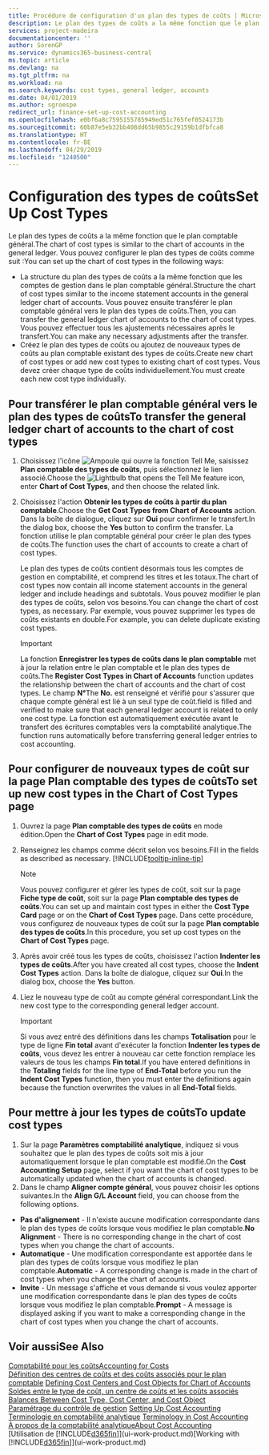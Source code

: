 ```yaml
---
title: Procédure de configuration d'un plan des types de coûts | Microsoft Docs
description: Le plan des types de coûts a la même fonction que le plan comptable général.
services: project-madeira
documentationcenter: ''
author: SorenGP
ms.service: dynamics365-business-central
ms.topic: article
ms.devlang: na
ms.tgt_pltfrm: na
ms.workload: na
ms.search.keywords: cost types, general ledger, accounts
ms.date: 04/01/2019
ms.author: sgroespe
redirect_url: finance-set-up-cost-accounting
ms.openlocfilehash: e0bf6a8c7595155785949ed51c765fef0524173b
ms.sourcegitcommit: 60b87e5eb32bb408dd65b9855c29159b1dfbfca8
ms.translationtype: HT
ms.contentlocale: fr-BE
ms.lasthandoff: 04/29/2019
ms.locfileid: "1240500"
---
```

# <a name="set-up-cost-types"></a><span data-ttu-id="eb570-103">Configuration des types de coûts</span><span class="sxs-lookup"><span data-stu-id="eb570-103">Set Up Cost Types</span></span>
<span data-ttu-id="eb570-104">Le plan des types de coûts a la même fonction que le plan comptable général.</span><span class="sxs-lookup"><span data-stu-id="eb570-104">The chart of cost types is similar to the chart of accounts in the general ledger.</span></span> <span data-ttu-id="eb570-105">Vous pouvez configurer le plan des types de coûts comme suit :</span><span class="sxs-lookup"><span data-stu-id="eb570-105">You can set up the chart of cost types in the following ways:</span></span>  

-   <span data-ttu-id="eb570-106">La structure du plan des types de coûts a la même fonction que les comptes de gestion dans le plan comptable général.</span><span class="sxs-lookup"><span data-stu-id="eb570-106">Structure the chart of cost types similar to the income statement accounts in the general ledger chart of accounts.</span></span> <span data-ttu-id="eb570-107">Vous pouvez ensuite transférer le plan comptable général vers le plan des types de coûts.</span><span class="sxs-lookup"><span data-stu-id="eb570-107">Then, you can transfer the general ledger chart of accounts to the chart of cost types.</span></span> <span data-ttu-id="eb570-108">Vous pouvez effectuer tous les ajustements nécessaires après le transfert.</span><span class="sxs-lookup"><span data-stu-id="eb570-108">You can make any necessary adjustments after the transfer.</span></span>  
-   <span data-ttu-id="eb570-109">Créez le plan des types de coûts ou ajoutez de nouveaux types de coûts au plan comptable existant des types de coûts.</span><span class="sxs-lookup"><span data-stu-id="eb570-109">Create new chart of cost types or add new cost types to existing chart of cost types.</span></span> <span data-ttu-id="eb570-110">Vous devez créer chaque type de coûts individuellement.</span><span class="sxs-lookup"><span data-stu-id="eb570-110">You must create each new cost type individually.</span></span>  

## <a name="to-transfer-the-general-ledger-chart-of-accounts-to-the-chart-of-cost-types"></a><span data-ttu-id="eb570-111">Pour transférer le plan comptable général vers le plan des types de coûts</span><span class="sxs-lookup"><span data-stu-id="eb570-111">To transfer the general ledger chart of accounts to the chart of cost types</span></span>  
1.  <span data-ttu-id="eb570-112">Choisissez l'icône ![Ampoule qui ouvre la fonction Tell Me](media/ui-search/search_small.png "Dites-moi ce que vous voulez faire"), saisissez **Plan comptable des types de coûts**, puis sélectionnez le lien associé.</span><span class="sxs-lookup"><span data-stu-id="eb570-112">Choose the ![Lightbulb that opens the Tell Me feature](media/ui-search/search_small.png "Tell me what you want to do") icon, enter **Chart of Cost Types**, and then choose the related link.</span></span>  
2.  <span data-ttu-id="eb570-113">Choisissez l'action **Obtenir les types de coûts à partir du plan comptable**.</span><span class="sxs-lookup"><span data-stu-id="eb570-113">Choose the **Get Cost Types from Chart of Accounts** action.</span></span> <span data-ttu-id="eb570-114">Dans la boîte de dialogue, cliquez sur **Oui** pour confirmer le transfert.</span><span class="sxs-lookup"><span data-stu-id="eb570-114">In the dialog box, choose the **Yes** button to confirm the transfer.</span></span> <span data-ttu-id="eb570-115">La fonction utilise le plan comptable général pour créer le plan des types de coûts.</span><span class="sxs-lookup"><span data-stu-id="eb570-115">The function uses the chart of accounts to create a chart of cost types.</span></span>  

    <span data-ttu-id="eb570-116">Le plan des types de coûts contient désormais tous les comptes de gestion en comptabilité, et comprend les titres et les totaux.</span><span class="sxs-lookup"><span data-stu-id="eb570-116">The chart of cost types now contain all income statement accounts in the general ledger and include headings and subtotals.</span></span> <span data-ttu-id="eb570-117">Vous pouvez modifier le plan des types de coûts, selon vos besoins.</span><span class="sxs-lookup"><span data-stu-id="eb570-117">You can change the chart of cost types, as necessary.</span></span> <span data-ttu-id="eb570-118">Par exemple, vous pouvez supprimer les types de coûts existants en double.</span><span class="sxs-lookup"><span data-stu-id="eb570-118">For example, you can delete duplicate existing cost types.</span></span>  

    > [!IMPORTANT]  
    >  <span data-ttu-id="eb570-119">La fonction **Enregistrer les types de coûts dans le plan comptable** met à jour la relation entre le plan comptable et le plan des types de coûts.</span><span class="sxs-lookup"><span data-stu-id="eb570-119">The **Register Cost Types in Chart of Accounts** function updates the relationship between the chart of accounts and the chart of cost types.</span></span> <span data-ttu-id="eb570-120">Le champ **N°**</span><span class="sxs-lookup"><span data-stu-id="eb570-120">The **No.**</span></span> <span data-ttu-id="eb570-121">est renseigné et vérifié pour s'assurer que chaque compte général est lié à un seul type de coût.</span><span class="sxs-lookup"><span data-stu-id="eb570-121">field is filled and verified to make sure that each general ledger account is related to only one cost type.</span></span> <span data-ttu-id="eb570-122">La fonction est automatiquement exécutée avant le transfert des écritures comptables vers la comptabilité analytique.</span><span class="sxs-lookup"><span data-stu-id="eb570-122">The function runs automatically before transferring general ledger entries to cost accounting.</span></span>  

## <a name="to-set-up-new-cost-types-in-the-chart-of-cost-types-page"></a><span data-ttu-id="eb570-123">Pour configurer de nouveaux types de coût sur la page Plan comptable des types de coûts</span><span class="sxs-lookup"><span data-stu-id="eb570-123">To set up new cost types in the Chart of Cost Types page</span></span>  
1.  <span data-ttu-id="eb570-124">Ouvrez la page **Plan comptable des types de coûts** en mode édition.</span><span class="sxs-lookup"><span data-stu-id="eb570-124">Open the **Chart of Cost Types** page in edit mode.</span></span>  
2.  <span data-ttu-id="eb570-125">Renseignez les champs comme décrit selon vos besoins.</span><span class="sxs-lookup"><span data-stu-id="eb570-125">Fill in the fields as described as necessary.</span></span> [!INCLUDE[tooltip-inline-tip](includes/tooltip-inline-tip_md.md)]

    > [!NOTE]  
    >  <span data-ttu-id="eb570-126">Vous pouvez configurer et gérer les types de coût, soit sur la page **Fiche type de coût**, soit sur la page **Plan comptable des types de coûts**.</span><span class="sxs-lookup"><span data-stu-id="eb570-126">You can set up and maintain cost types in either the **Cost Type Card** page or on the **Chart of Cost Types** page.</span></span> <span data-ttu-id="eb570-127">Dans cette procédure, vous configurez de nouveaux types de coût sur la page **Plan comptable des types de coûts**.</span><span class="sxs-lookup"><span data-stu-id="eb570-127">In this procedure, you set up cost types on the **Chart of Cost Types** page.</span></span>

3.  <span data-ttu-id="eb570-128">Après avoir créé tous les types de coûts, choisissez l'action **Indenter les types de coûts**.</span><span class="sxs-lookup"><span data-stu-id="eb570-128">After you have created all cost types, choose the **Indent Cost Types** action.</span></span> <span data-ttu-id="eb570-129">Dans la boîte de dialogue, cliquez sur **Oui**.</span><span class="sxs-lookup"><span data-stu-id="eb570-129">In the dialog box, choose the **Yes** button.</span></span>  
4.  <span data-ttu-id="eb570-130">Liez le nouveau type de coût au compte général correspondant.</span><span class="sxs-lookup"><span data-stu-id="eb570-130">Link the new cost type to the corresponding general ledger account.</span></span>  

    > [!IMPORTANT]  
    >  <span data-ttu-id="eb570-131">Si vous avez entré des définitions dans les champs **Totalisation** pour le type de ligne **Fin total** avant d'exécuter la fonction **Indenter les types de coûts**, vous devez les entrer à nouveau car cette fonction remplace les valeurs de tous les champs **Fin total**.</span><span class="sxs-lookup"><span data-stu-id="eb570-131">If you have entered definitions in the **Totaling** fields for the line type of **End-Total** before you run the **Indent Cost Types** function, then you must enter the definitions again because the function overwrites the values in all **End-Total** fields.</span></span>  

## <a name="to-update-cost-types"></a><span data-ttu-id="eb570-132">Pour mettre à jour les types de coûts</span><span class="sxs-lookup"><span data-stu-id="eb570-132">To update cost types</span></span>  
1.  <span data-ttu-id="eb570-133">Sur la page **Paramètres comptabilité analytique**, indiquez si vous souhaitez que le plan des types de coûts soit mis à jour automatiquement lorsque le plan comptable est modifié.</span><span class="sxs-lookup"><span data-stu-id="eb570-133">On the **Cost Accounting Setup** page, select if you want the chart of cost types to be automatically updated when the chart of accounts is changed.</span></span>  
2.  <span data-ttu-id="eb570-134">Dans le champ **Aligner compte général**, vous pouvez choisir les options suivantes.</span><span class="sxs-lookup"><span data-stu-id="eb570-134">In the **Align G/L Account** field, you can choose from the following options.</span></span>  

- <span data-ttu-id="eb570-135">**Pas d'alignement** - Il n'existe aucune modification correspondante dans le plan des types de coûts lorsque vous modifiez le plan comptable.</span><span class="sxs-lookup"><span data-stu-id="eb570-135">**No Alignment** - There is no corresponding change in the chart of cost types when you change the chart of accounts.</span></span>  
- <span data-ttu-id="eb570-136">**Automatique** - Une modification correspondante est apportée dans le plan des types de coûts lorsque vous modifiez le plan comptable.</span><span class="sxs-lookup"><span data-stu-id="eb570-136">**Automatic** - A corresponding change is made in the chart of cost types when you change the chart of accounts.</span></span>  
- <span data-ttu-id="eb570-137">**Invite** - Un message s'affiche et vous demande si vous voulez apporter une modification correspondante dans le plan des types de coûts lorsque vous modifiez le plan comptable.</span><span class="sxs-lookup"><span data-stu-id="eb570-137">**Prompt** - A message is displayed asking if you want to make a corresponding change in the chart of cost types when you change the chart of accounts.</span></span>  

## <a name="see-also"></a><span data-ttu-id="eb570-138">Voir aussi</span><span class="sxs-lookup"><span data-stu-id="eb570-138">See Also</span></span>  
[<span data-ttu-id="eb570-139">Comptabilité pour les coûts</span><span class="sxs-lookup"><span data-stu-id="eb570-139">Accounting for Costs</span></span>](finance-manage-cost-accounting.md)  
<span data-ttu-id="eb570-140">[Définition des centres de coûts et des coûts associés pour le plan comptable](finance-defining-cost-centers-and-cost-objects-for-chart-of-accounts.md) </span><span class="sxs-lookup"><span data-stu-id="eb570-140">[Defining Cost Centers and Cost Objects for Chart of Accounts](finance-defining-cost-centers-and-cost-objects-for-chart-of-accounts.md) </span></span>  
<span data-ttu-id="eb570-141">[Soldes entre le type de coût, un centre de coûts et les coûts associés](finance-balances-between-cost-type-cost-center-and-cost-object.md) </span><span class="sxs-lookup"><span data-stu-id="eb570-141">[Balances Between Cost Type, Cost Center, and Cost Object](finance-balances-between-cost-type-cost-center-and-cost-object.md) </span></span>  
<span data-ttu-id="eb570-142">[Paramétrage du contrôle de gestion](finance-set-up-cost-accounting.md) </span><span class="sxs-lookup"><span data-stu-id="eb570-142">[Setting Up Cost Accounting](finance-set-up-cost-accounting.md) </span></span>  
<span data-ttu-id="eb570-143">[Terminologie en comptabilité analytique](finance-terminology-in-cost-accounting.md) </span><span class="sxs-lookup"><span data-stu-id="eb570-143">[Terminology in Cost Accounting](finance-terminology-in-cost-accounting.md) </span></span>  
[<span data-ttu-id="eb570-144">À propos de la comptabilité analytique</span><span class="sxs-lookup"><span data-stu-id="eb570-144">About Cost Accounting</span></span>](finance-about-cost-accounting.md)  
<span data-ttu-id="eb570-145">[Utilisation de [!INCLUDE[d365fin](includes/d365fin_md.md)]](ui-work-product.md)</span><span class="sxs-lookup"><span data-stu-id="eb570-145">[Working with [!INCLUDE[d365fin](includes/d365fin_md.md)]](ui-work-product.md)</span></span>
